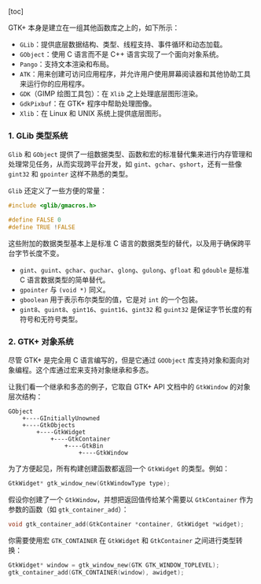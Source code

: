 [toc]

GTK+ 本身是建立在一组其他函数库之上的，如下所示：

+ `GLib`：提供底层数据结构、类型、线程支持、事件循环和动态加载。
+ `GObject`：使用 C 语言而不是 C++ 语言实现了一个面向对象系统。
+ `Pango`：支持文本渲染和布局。
+ `ATK`：用来创建可访问应用程序，并允许用户使用屏幕阅读器和其他协助工具来运行你的应用程序。
+ `GDK`（GIMP 绘图工具包）：在 `Xlib` 之上处理底层图形渲染。
+ `GdkPixbuf`：在 GTK+ 程序中帮助处理图像。
+ `Xlib`：在 Linux 和 UNIX 系统上提供底层图形。

### 1. GLib 类型系统

`Glib` 和 `GObject` 提供了一组数据类型、函数和宏的标准替代集来进行内存管理和处理常见任务，从而实现跨平台开发，如 `gint`、`gchar`、`gshort`，还有一些像 `gint32` 和 `gpointer` 这样不熟悉的类型。

`Glib` 还定义了一些方便的常量：

```c
#include <glib/gmacros.h>

#define FALSE 0
#define TRUE !FALSE
```

这些附加的数据类型基本上是标准 C 语言的数据类型的替代，以及用于确保跨平台字节长度不变。

+ `gint`、`guint`、`gchar`、`guchar`、`glong`、`gulong`、`gfloat` 和 `gdouble` 是标准 C 语言数据类型的简单替代。
+ `gpointer` 与 `(void *)` 同义。
+ `gboolean` 用于表示布尔类型的值，它是对 `int` 的一个包装。
+ `gint8`、`guint8`、`gint16`、`guint16`、`gint32` 和 `guint32` 是保证字节长度的有符号和无符号类型。

### 2. GTK+ 对象系统

尽管 GTK+ 是完全用 C 语言编写的，但是它通过 `GOObject` 库支持对象和面向对象编程。这个库通过宏来支持对象继承和多态。

让我们看一个继承和多态的例子，它取自 GTK+ API 文档中的 `GtkWindow` 的对象层次结构：

```
GObject
	+----GInitiallyUnowned
	+----GtkObjects
		+----GtkWidget
			+----GtkContainer
				+----GtkBin
					+----GtkWindow
```

为了方便起见，所有构建创建函数都返回一个 `GtkWidget` 的类型。例如：

```c
GtkWidget* gtk_window_new(GtkWindowType type);
```

假设你创建了一个 `GtkWindow`，并想把返回值传给某个需要以 `GtkContainer` 作为参数的函数（如 `gtk_container_add`）：

```c
void gtk_container_add(GtkContainer *container, GtkWidget *widget);
```

你需要使用宏 `GTK_CONTAINER` 在 `GtkWidget` 和 `GtkContainer` 之间进行类型转换：
```c
GtkWidget* window = gtk_window_new(GTK GTK_WINDOW_TOPLEVEL);
gtk_container_add(GTK_CONTAINER(window), awidget);
```

